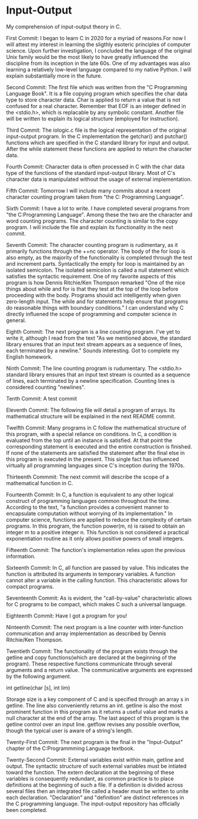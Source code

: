 # Input-Output
My comprehension of input-output theory in C.

First Commit:
I began to learn C in 2020 for a myriad of reasons.For now I will attest my interest in learning the sligthly esoteric principles of computer science. Upon further investigation, I concluded the language of the original Unix family would be the most likely to have greatly influenced the discipline from its inception in the late 60s. One of my advantages was also learning a relatively low-level language compared to my native Python. I will explain substantially more in the future.

Second Commit:
The first file which was written from the "C Programming Language Book". It is a file copying program which specifies the char data type to store character data. Char is applied to return a value that is not confused for a real character. Remember that EOF is an integer defined in the <stdio.h>, which is replacable by any symbolic constant. Another file will be written to explain its logical structure (employed for instruction).

Third Commit:
The iologic.c file is the logical representation of the original input-output program. In the C implementation the getchar() and putchar() functions which are specified in the C standard library for input and output. After the while statement these functions are applied to return the character data.

Fourth Commit:
Character data is often processed in C with the char data type of the functions of the standard input-output library. Most of C's character data is manipulated without the usage of external implementation.

Fifth Commit:
Tomorrow I will include many commits about a recent character counting program taken from "the C: Programming Language".

Sixth Commit:
I have a lot to write. I have completed several programs from "the C:Programming Language". Among these the two are the character and word counting programs. The character counting is similar to the copy program. I will include the file and explain its functionality in the next commit.

Seventh Commit:
The character counting program is rudimentary, as it primarily functions through the ++nc operator. The body of the for loop is also empty, as the majority of the functionality is completed through the test and increment parts. Syntactically the empty for loop is maintained by an isolated semicolon. The isolated semicolon is called a null statement which satisfies the syntactic requirement. One of my favorite aspects of this program is how Dennis Ritchie/Ken Thompson remarked "One of the nice things about while and for is that they test at the top of the loop before proceeding with the body. Programs should act intelligently when given zero-length input. The while and for statements help ensure that programs do reasonable things with boundary conditions." I can understand why C directly influened  the scope of programming and computer science in general. 


Eighth Commit:
The next program is a line counting program. I've yet to write it, although I read from the text "As we mentioned above, the standard library ensures that an input text stream appears as a sequence of lines, each terminated by a newline." Sounds interesting. Got to complete my English homework.

Ninth Commit:
The line counting program is rudumentary. The <stdio.h> standard library ensures that an input text stream is counted as a sequence of lines, each terminated by a newline specification. Counting lines is considered counting "newlines".

Tenth Commit:
A test commit

Eleventh Commit:
The following file will detail a program of arrays. Its mathematical structure will be explained in the next README commit.

Twelfth Commit:
Many programs in C follow the mathematical structure of this program, with a special reliance on conditions. In C, a condition is evaluated from the top until an instance is satisfied. At that point the corresponding statement is executed and the entire construction is finished. If none of the statements are satisfied the statement after the final else in this program is executed in the present. This single fact has influenced virtually all programming languages since C's inception during the 1970s.

Thirteenth Commmit:
The next commit will describe the scope of a mathematical function in C.

Fourteenth Commit:
In C, a function is equivalent to any other logical construct of programming languages common throughout the time. According to the text, "a function provides a convenient manner to encapsulate computation without worrying of its implementation." In computer science, functions are applied to reduce the complexity of certain programs. In this program, the function power(m, n) is raised to obtain an integer m to a positive integer n. This function is not considered a practical exponentiation routine as it only allows positive powers of small integers.

Fifteenth Commit:
The function's implementation relies upon the previous information.

Sixteenth Commit:
In C, all function are passed by value. This indicates the function is attributed its arguments in temporary variables. A function cannot alter a variable in the calling function. This characteristic allows for compact programs.

Seventeenth Commit:
As is evident, the "call-by-value" characteristic allows for C programs to be compact, which makes C such a universal language.

Eighteenth Commit:
Have  I got a program for you!

Ninteenth Commit:
The next program is a line counter with inter-function communication and array implementation as described by Dennis Ritchie/Ken Thompson.

Twentieth Commit:
The functionality of the program exists through the getline and copy functions(which are declared at the beginning of the program). These respective functions 
communicate through several arguments and a return value. The communicative arguments are expressed by the following argument.

int getline(char [s], int lim)

Storage size is a key component of C and is specified through an array s in getline. The line also conveniently returns an int. getline is also the most 
prominent function in this program as it returns a useful value and marks a null character at the end of the array. The last aspect of this program is the getline control over an input line. getflow revises any possible overflow, though the typical user is aware of a string's length.

Twenty-First Commit:
The next program is the final in the "Input-Output" chapter of the C:Programmming Language textbook.

Twenty-Second Commit:
External variables exist within main, getline and output. The syntactic structure of such external variables must be intiated toward the function. The extern declaration at the beginning of these variables is consequently redundant, as common practice is to place definitions at the beginning of such a file. If a definition  is divided across several files then an integrated file called a header must be written to unite each declaration. "Declaration" and "definition" are distinct references in the C programming language. The input-output repository has officially been completed.

